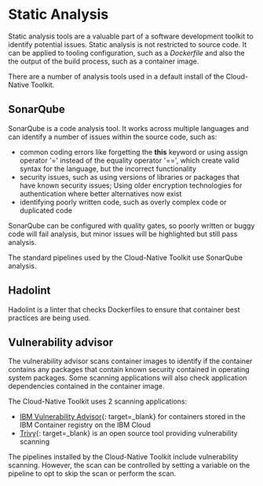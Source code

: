 # Static Analysis

Static analysis tools are a valuable part of a software development toolkit to identify potential issues.  Static analysis is not restricted to source code.  It can be applied to tooling configuration, such as a *Dockerfile* and also the the output of the build process, such as a container image.

There are a number of analysis tools used in a default install of the Cloud-Native Toolkit.

## SonarQube

SonarQube is a code analysis tool.  It works across multiple languages and can identify a number of issues within the source code, such as:

- common coding errors like forgetting the **this** keyword or using assign operator '=' instead of the equality operator '==', which create valid syntax for the language, but the incorrect functionality
- security issues, such as using versions of libraries or packages that have known security issues;  Using older encryption technologies for authentication where better alternatives now exist
- identifying poorly written code, such as overly complex code or duplicated code

SonarQube can be configured with quality gates, so poorly written or buggy code will fail analysis, but minor issues will be highlighted but still pass analysis.

The standard pipelines used by the Cloud-Native Toolkit use SonarQube analysis.

## Hadolint

Hadolint is a linter that checks Dockerfiles to ensure that container best practices are being used.

## Vulnerability advisor

The vulnerability advisor scans container images to identify if the container contains any packages that contain known security contained in operating system packages.  Some scanning applications will also check application dependencies contained in the container image.

The Cloud-Native Toolkit uses 2 scanning applications:

- [IBM Vulnerability Advisor](https://cloud.ibm.com/docs/va){: target=_blank} for containers stored in the IBM Container registry on the IBM Cloud
- [Trivy](https://aquasecurity.github.io/trivy){: target=_blank} is an open source tool providing vulnerability scanning

The pipelines installed by the Cloud-Native Toolkit include vulnerability scanning.  However, the scan can be controlled by setting a variable on the pipeline to opt to skip the scan or perform the scan.
